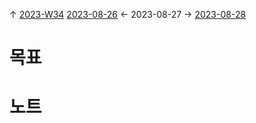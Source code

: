 
↑ [2023-W34](2023-W34.md)
[2023-08-26](2023-08-26.md) ← 2023-08-27 → [2023-08-28](2023-08-28.md)


# 목표



# 노트




